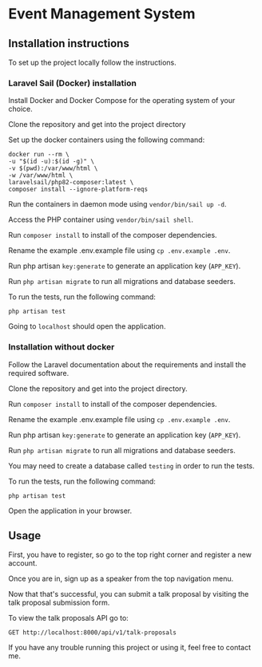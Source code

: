 # Event Management System

## Installation instructions
To set up the project locally follow the instructions.

### Laravel Sail (Docker) installation
Install Docker and Docker Compose for the operating system of your choice.

Clone the repository and get into the project directory

Set up the docker containers using the following command:
```
docker run --rm \
-u "$(id -u):$(id -g)" \
-v $(pwd):/var/www/html \
-w /var/www/html \
laravelsail/php82-composer:latest \
composer install --ignore-platform-reqs
```

Run the containers in daemon mode using `vendor/bin/sail up -d`.

Access the PHP container using `vendor/bin/sail shell`.

Run `composer install` to install of the composer dependencies.

Rename the example .env.example file using `cp .env.example .env`.

Run php artisan `key:generate` to generate an application key (`APP_KEY`).

Run `php artisan migrate` to run all migrations and database seeders.

To run the tests, run the following command:
```shell
php artisan test
```

Going to `localhost` should open the application.

### Installation without docker

Follow the Laravel documentation about the requirements and install the required software.

Clone the repository and get into the project directory.

Run `composer install` to install of the composer dependencies.

Rename the example .env.example file using `cp .env.example .env`.

Run php artisan `key:generate` to generate an application key (`APP_KEY`).

Run `php artisan migrate` to run all migrations and database seeders.

You may need to create a database called `testing` in order to run the tests.

To run the tests, run the following command:
```shell
php artisan test
```

Open the application in your browser.

## Usage

First, you have to register, so go to the top right corner and register a new account.

Once you are in, sign up as a speaker from the top navigation menu.

Now that that's successful, you can submit a talk proposal by visiting the talk proposal submission form.

To view the talk proposals API go to:
```
GET http://localhost:8000/api/v1/talk-proposals
```

If you have any trouble running this project or using it, feel free to contact me.
